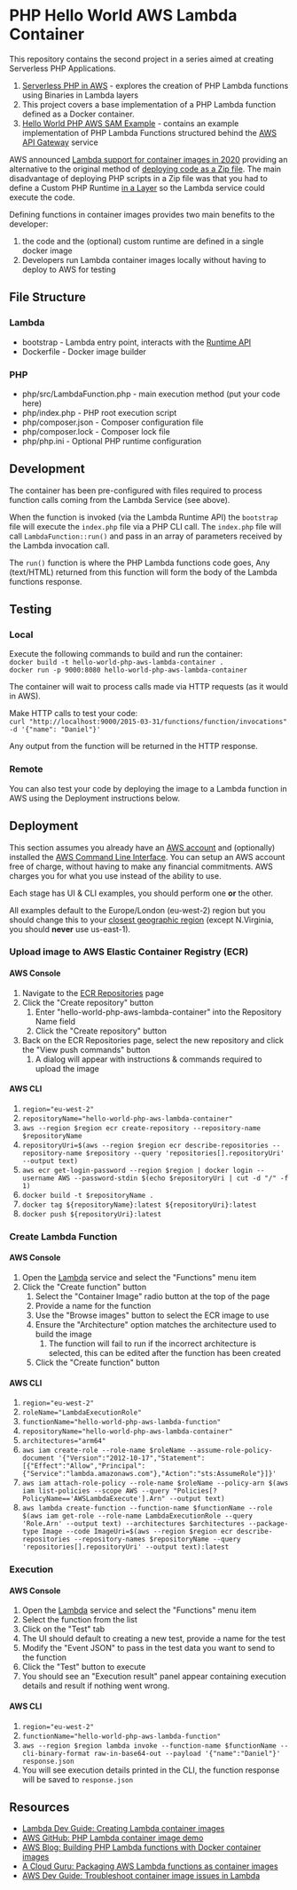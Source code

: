 # PHP Hello World AWS Lambda Container
This repository contains the second project in a series aimed at creating Serverless PHP Applications.

1. [Serverless PHP in AWS](https://github.com/DanielCraigie/serverless-php-in-aws) - explores the creation of PHP Lambda functions using Binaries in Lambda layers
2. This project covers a base implementation of a PHP Lambda function defined as a Docker container.
3. [Hello World PHP AWS SAM Example](https://github.com/DanielCraigie/hello-world-php-aws-sam-example) - contains an example implementation of PHP Lambda Functions structured behind the [AWS API Gateway](https://aws.amazon.com/api-gateway/) service

AWS announced [Lambda support for container images in 2020](https://aws.amazon.com/blogs/aws/new-for-aws-lambda-container-image-support) providing an alternative to the original method of [deploying code as a Zip file](https://docs.aws.amazon.com/lambda/latest/dg/configuration-function-zip.html).
The main disadvantage of deploying PHP scripts in a Zip file was that you had to define a Custom PHP Runtime [in a Layer](https://docs.aws.amazon.com/lambda/latest/dg/configuration-layers.html) so the Lambda service could execute the code.

Defining functions in container images provides two main benefits to the developer:
1. the code and the (optional) custom runtime are defined in a single docker image
2. Developers run Lambda container images locally without having to deploy to AWS for testing

## File Structure
### Lambda
- bootstrap - Lambda entry point, interacts with the [Runtime API](https://docs.aws.amazon.com/lambda/latest/dg/runtimes-api.html)
- Dockerfile - Docker image builder
### PHP
- php/src/LambdaFunction.php - main execution method (put your code here)
- php/index.php - PHP root execution script
- php/composer.json - Composer configuration file
- php/composer.lock - Composer lock file
- php/php.ini - Optional PHP runtime configuration

## Development
The container has been pre-configured with files required to process function calls coming from the Lambda Service (see above).

When the function is invoked (via the Lambda Runtime API) the `bootstrap` file will execute the `index.php` file via a PHP CLI call.
The `index.php` file will call `LambdaFunction::run()` and pass in an array of parameters received by the Lambda invocation call.

The `run()` function is where the PHP Lambda functions code goes, Any (text/HTML) returned from this function will form the body of the Lambda functions response.

## Testing
### Local
Execute the following commands to build and run the container:\
`docker build -t hello-world-php-aws-lambda-container .`\
`docker run -p 9000:8080 hello-world-php-aws-lambda-container`

The container will wait to process calls made via HTTP requests (as it would in AWS).

Make HTTP calls to test your code:\
`curl "http://localhost:9000/2015-03-31/functions/function/invocations" -d '{"name": "Daniel"}'`

Any output from the function will be returned in the HTTP response.

### Remote
You can also test your code by deploying the image to a Lambda function in AWS using the Deployment instructions below.

## Deployment

This section assumes you already have an [AWS account](https://aws.amazon.com) and (optionally) installed the [AWS Command Line Interface](https://aws.amazon.com/cli/).  You can setup an AWS account free of charge, without having to make any financial commitments.  AWS charges you for what you use instead of the ability to use.

Each stage has UI & CLI examples, you should perform one **or** the other.

All examples default to the Europe/London (eu-west-2) region but you should change this to your [closest geographic region](https://docs.aws.amazon.com/AWSEC2/latest/UserGuide/using-regions-availability-zones.html#concepts-regions) (except N.Virginia, you should **never** use us-east-1).

### Upload image to AWS Elastic Container Registry (ECR)
#### AWS Console
1. Navigate to the [ECR Repositories](https://eu-west-2.console.aws.amazon.com/ecr/repositories) page
2. Click the "Create repository" button 
   1. Enter "hello-world-php-aws-lambda-container" into the Repository Name field
   2. Click the "Create repository" button
3. Back on the ECR Repositories page, select the new repository and click the "View push commands" button
   1. A dialog will appear with instructions & commands required to upload the image

#### AWS CLI
1. `region="eu-west-2"`
2. `repositoryName="hello-world-php-aws-lambda-container"`
3. `aws --region $region ecr create-repository --repository-name $repositoryName`
4. `repositoryUri=$(aws --region $region ecr describe-repositories --repository-name $repository --query 'repositories[].repositoryUri' --output text)`
5. `aws ecr get-login-password --region $region | docker login --username AWS --password-stdin $(echo $repositoryUri | cut -d "/" -f 1)`
6. `docker build -t $repositoryName .`
7. `docker tag ${repositoryName}:latest ${repositoryUri}:latest`
8. `docker push ${repositoryUri}:latest`

### Create Lambda Function
#### AWS Console
1. Open the [Lambda](https://eu-west-2.console.aws.amazon.com/lambda/home) service and select the "Functions" menu item
2. Click the "Create function" button
   1. Select the "Container Image" radio button at the top of the page
   2. Provide a name for the function
   3. Use the "Browse images" button to select the ECR image to use
   4. Ensure the "Architecture" option matches the architecture used to build the image
      1. The function will fail to run if the incorrect architecture is selected, this can be edited after the function has been created
   5. Click the "Create function" button

#### AWS CLI
1. `region="eu-west-2"`
2. `roleName="LambdaExecutionRole"`
3. `functionName="hello-world-php-aws-lambda-function"`
4. `repositoryName="hello-world-php-aws-lambda-container"`
5. `architectures="arm64"`
6. `aws iam create-role --role-name $roleName --assume-role-policy-document '{"Version":"2012-10-17","Statement":[{"Effect":"Allow","Principal":{"Service":"lambda.amazonaws.com"},"Action":"sts:AssumeRole"}]}'`
7. `aws iam attach-role-policy --role-name $roleName --policy-arn $(aws iam list-policies --scope AWS --query "Policies[?PolicyName=='AWSLambdaExecute'].Arn" --output text)`
8. `aws lambda create-function --function-name $functionName --role $(aws iam get-role --role-name LambdaExecutionRole --query 'Role.Arn' --output text) --architectures $architectures --package-type Image --code ImageUri=$(aws --region $region ecr describe-repositories --repository-names $repositoryName --query 'repositories[].repositoryUri' --output text):latest`

### Execution
#### AWS Console
1. Open the [Lambda](https://eu-west-2.console.aws.amazon.com/lambda/home) service and select the "Functions" menu item
2. Select the function from the list
3. Click on the "Test" tab
4. The UI should default to creating a new test, provide a name for the test
5. Modify the "Event JSON" to pass in the test data you want to send to the function
6. Click the "Test" button to execute
7. You should see an "Execution result" panel appear containing execution details and result if nothing went wrong.

#### AWS CLI
1. `region="eu-west-2"`
2. `functionName="hello-world-php-aws-lambda-function"`
3. `aws --region $region lambda invoke --function-name $functionName --cli-binary-format raw-in-base64-out --payload '{"name":"Daniel"}' response.json`
4. You will see execution details printed in the CLI, the function response will be saved to `response.json`

## Resources
* [Lambda Dev Guide: Creating Lambda container images](https://docs.aws.amazon.com/lambda/latest/dg/images-create.html)
* [AWS GitHub: PHP Lambda container image demo](https://github.com/aws-samples/php-examples-for-aws-lambda/tree/master/0.7-PHP-Lambda-functions-with-Docker-container-images)
* [AWS Blog: Building PHP Lambda functions with Docker container images](https://aws.amazon.com/blogs/compute/building-php-lambda-functions-with-docker-container-images/)
* [A Cloud Guru: Packaging AWS Lambda functions as container images](https://acloudguru.com/blog/engineering/packaging-aws-lambda-functions-as-container-images)
* [AWS Dev Guide: Troubleshoot container image issues in Lambda](https://docs.aws.amazon.com/lambda/latest/dg/troubleshooting-images.html)
